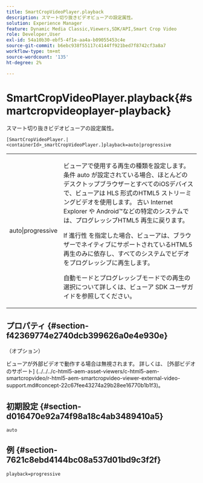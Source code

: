 ```yaml
---
title: SmartCropVideoPlayer.playback
description: スマート切り抜きビデオビューアの設定属性。
solution: Experience Manager
feature: Dynamic Media Classic,Viewers,SDK/API,Smart Crop Video
role: Developer,User
exl-id: 54a10b30-ebf5-4f1e-aa4a-b09055453c4e
source-git-commit: b6ebc938f55117c4144ff921bed7f8742cf3a8a7
workflow-type: tm+mt
source-wordcount: '135'
ht-degree: 2%

---
```


# SmartCropVideoPlayer.playback{#smartcropvideoplayer-playback}

スマート切り抜きビデオビューアの設定属性。

`[SmartCropVideoPlayer.|<containerId>_smartCropVideoPlayer.]playback=auto|progressive`

<table id="table_C616483932C2482CA9794DDD7313FD7C"> 
 <tbody> 
  <tr> 
   <td colname="col1"> <p> <span class="codeph"> auto|progressive</span> </p> </td> 
   <td colname="col2"> <p> ビューアで使用する再生の種類を設定します。 条件 <span class="codeph"> auto</span> が設定されている場合、ほとんどのデスクトップブラウザーとすべてのiOSデバイスで、ビューアは HLS 形式のHTML5 ストリーミングビデオを使用します。 古い Internet Explorer や Android™などの特定のシステムでは、プログレッシブHTML5 再生に戻ります。 </p> <p>If <span class="codeph"> 進行性</span> を指定した場合、ビューアは、ブラウザーでネイティブにサポートされているHTML5 再生のみに依存し、すべてのシステムでビデオをプログレッシブに再生します。 </p> <p>自動モードとプログレッシブモードでの再生の選択について詳しくは、ビューア SDK ユーザガイドを参照してください。 </p> </td> 
  </tr> 
 </tbody> 
</table>

## プロパティ {#section-f42369774e2740dcb399626a0e4e930e}

（オプション）

ビューアが外部ビデオで動作する場合は無視されます。 詳しくは、 [外部ビデオのサポート]
(../../../c-html5-aem-asset-viewers/c-html5-aem-smartcropvideo/r-html5-aem-smartcropvideo-viewer-external-video-support.md#concept-22c67fee43274a29b28ee16770b1b1f3)。

## 初期設定 {#section-d016470e92a74f98a18c4ab3489410a5}

`auto`

## 例 {#section-7621c8ebd4144bc08a537d01bd9c3f2f}

```
playback=progressive
```
